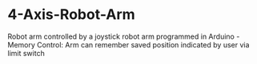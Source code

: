 # 4-Axis-Robot-Arm
Robot arm controlled by a joystick robot arm programmed in Arduino
-Memory Control: Arm can remember saved position indicated by user via limit switch
